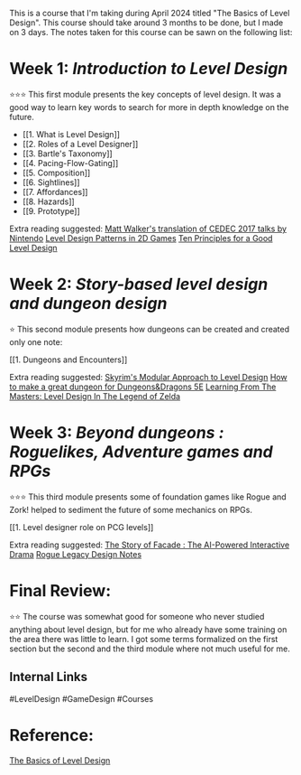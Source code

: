 
This is a course that I'm taking during April 2024 titled "The Basics of Level Design". This course should take around 3 months to be done, but I made on 3 days. The notes taken for this course can be sawn on the following list:

# Week 1: *Introduction to Level Design* 
⭐⭐⭐
This first module presents the key concepts of level design. It was a good way to learn key words to search for more in depth knowledge on the future.

- [[1. What is Level Design]]
- [[2. Roles of a Level Designer]]
- [[3. Bartle's Taxonomy]]
- [[4. Pacing-Flow-Gating]]
- [[5. Composition]]
- [[6. Sightlines]]
- [[7. Affordances]]
- [[8. Hazards]]
- [[9. Prototype]]

Extra reading suggested:
[Matt Walker's translation of CEDEC 2017 talks by Nintendo](https://gist.github.com/idbrii/e39fe96279aa1670319bfa521d907399)
[Level Design Patterns in 2D Games](https://www.gamedeveloper.com/design/level-design-patterns-in-2d-games)
[Ten Principles for a Good Level Design](https://www.gamedeveloper.com/design/ten-principles-of-good-level-design-part-1-)

# Week 2: *Story-based level design and dungeon design*
⭐
This second module presents how dungeons can be created and created only one note:

[[1. Dungeons and Encounters]]

Extra reading suggested:
[Skyrim's Modular Approach to Level Design](https://www.gamedeveloper.com/design/skyrim-s-modular-approach-to-level-design)
[How to make a great dungeon for Dungeons&Dragons 5E](https://www.dicebreaker.com/games/dungeons-and-dragons-5e/how-to/how-to-make-great-dungeon-dnd%20)
[Learning From The Masters: Level Design In The Legend of Zelda](https://www.gamedeveloper.com/design/learning-from-the-masters-level-design-in-i-the-legend-of-zelda-i-)

# Week 3: *Beyond dungeons : Roguelikes, Adventure games and RPGs*
⭐⭐⭐
This third module presents some of foundation games like Rogue and Zork! helped to sediment the future of some mechanics on RPGs.

[[1. Level designer role on  PCG levels]]

Extra reading suggested:
[The Story of Facade : The AI-Powered Interactive Drama](https://www.gamedeveloper.com/design/the-story-of-facade-the-ai-powered-interactive-drama)
[Rogue Legacy Design Notes](https://cellardoorgames.com/rogue-legacy-design-notes/)

# Final Review:
⭐⭐
The course was somewhat good for someone who never studied anything about level design, but for me who already have some training on the area there was little to learn. I got some terms formalized on the first section but the second and the third module where not much useful for me.
## Internal Links
#LevelDesign #GameDesign #Courses 

# Reference:
[The Basics of Level Design](https://learning.edx.org/course/course-v1:LCIEducation+130.1x+3T2023/home)
